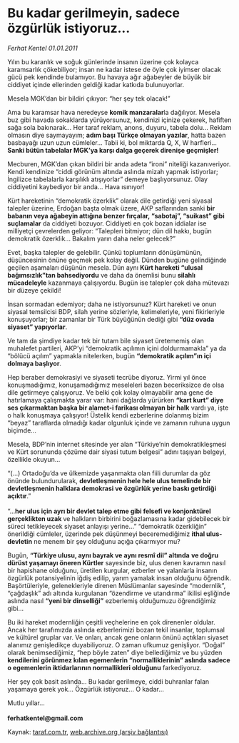 # Bu kadar gerilmeyin, sadece özgürlük istiyoruz...

*Ferhat Kentel 01.01.2011*

<div class="yazi"><p>Yılın bu karanlık ve soğuk günlerinde insanın üzerine çok kolayca karamsarlık çökebiliyor; insan ne kadar istese de öyle çok iyimser olacak gücü pek kendinde bulamıyor. Bu havaya ağır ağabeyler de büyük bir ciddiyet içinde ellerinden geldiği kadar katkıda bulunuyorlar. </p>
<p>Mesela MGK’dan bir bildiri çıkıyor: “her şey tek olacak!”</p>
<p>Ama bu karamsar hava neredeyse <b>komik manzaralar</b>la dağılıyor. Mesela buz gibi havada sokaklarda yürüyorsunuz, kendinizi içinize çekerek, hafiften sağa sola bakınarak... Her taraf reklam, anons, duyuru, tabela dolu... Reklam olmasın diye saymayayım; <b>adım başı Türkçe olmayan yazılar</b>, hatta bazen basbayağı uzun uzun cümleler... Tabii ki, bol miktarda Q, X, W harfleri... <b>Sanki bütün tabelalar MGK’ya karşı dalga geçerek direnişe geçmişler!</b></p>
<p>Mecburen, MGK’dan çıkan bildiri bir anda adeta “ironi” niteliği kazanıveriyor. Kendi kendinize “ciddi görünüm altında aslında mizah yapmak istiyorlar; İngilizce tabelalarla karşılıklı atışıyorlar” demeye başlıyorsunuz. Olay ciddiyetini kaybediyor bir anda... Hava ısınıyor!</p>
<p>Kürt hareketinin “demokratik özerklik” olarak dile getirdiği yeni siyasal talepler üzerine, Erdoğan başta olmak üzere, AKP saflarından sanki <b>bir babanın veya ağabeyin attığına benzer fırçalar, “sabotaj”, “suikast” gibi suçlamalar</b> da ciddiyeti bozuyor. Ciddiyeti en çok bozan iddialar ise milliyetçi çevrelerden geliyor: “Talepleri bitmiyor; dün dil hakkı, bugün demokratik özerklik... Bakalım yarın daha neler gelecek?” </p>
<p>Evet, başka talepler de gelebilir. Çünkü toplumların dönüşümünün, düşüncesinin önüne geçmek pek kolay değil. Dünden bugüne gelindiğinde geçilen aşamaları düşünün mesela. Dün aynı <b>Kürt hareketi “ulusal bağımsızlık”tan bahsediyordu</b> ve daha da önemlisi bunu <b>silahlı mücadeleyle</b> kazanmaya çalışıyordu. Bugün ise talepler çok daha mütevazı bir düzeye çekildi! </p>
<p>İnsan sormadan edemiyor; daha ne istiyorsunuz? Kürt hareketi ve onun siyasal temsilcisi BDP, silah yerine sözleriyle, kelimeleriyle, yeni fikirleriyle konuşuyorlar; bir zamanlar bir Türk büyüğünün dediği gibi <b>“düz ovada siyaset” yapıyorlar</b>.</p>
<p>Ve tam da şimdiye kadar tek bir tutam bile siyaset üretememiş olan muhalefet partileri, AKP’yi “demokratik açılımın içini doldurmamakla” ya da “bölücü açılım” yapmakla nitelerken, bugün <b>“demokratik açılım”ın içi dolmaya başlıyor</b>. </p>
<p>Hep beraber demokrasiyi ve siyaseti tecrübe diyoruz. Yirmi yıl önce konuşmadığımız, konuşamadığımız meseleleri bazen beceriksizce de olsa dile getirmeye çalışıyoruz. Ve belki çok kolay olmayabilir ama gene de hatırlamaya çalışmakta yarar var: hani dağlarda yürürken <b>“kart kurt” diye ses çıkarmaktan başka bir alamet-i farikası olmayan bir halk</b> vardı ya, işte o halk konuşmaya çalışıyor! Üstelik kendi ezberlerine dolanmış bizim “beyaz” taraflarda olmadığı kadar olgunluk içinde ve zamanın ruhuna uygun biçimde... </p>
<p>Mesela, BDP’nin internet sitesinde yer alan “Türkiye’nin demokratikleşmesi ve Kürt sorununda çözüme dair siyasi tutum belgesi” adını taşıyan belgeyi, özellikle okuyun...</p>
<p>“(...) Ortadoğu’da ve ülkemizde yaşanmakta olan fiili durumlar da göz önünde bulundurularak, <b>devletleşmenin hele hele ulus temelinde bir devletleşmenin halklara demokrasi ve özgürlük yerine baskı getirdiği açıktır</b>.” <br/><br/>“...<b>her ulus için ayrı bir devlet talep etme gibi felsefi ve konjonktürel gerçeklikten uzak </b>ve halkların birbirini boğazlamasına kadar gidebilecek bir süreci tetikleyecek siyaset anlayışı yerine...” “demokratik özerkliğin” önerildiği cümleler, üzerinde pek düşünmeyi beceremediğimiz <b>ithal ulus-devletin</b> ne menem bir şey olduğunu açığa çıkarmıyor mu?</p>
<p>Bugün, <b>“Türkiye ulusu, aynı bayrak ve aynı resmî dil” altında</b> <b>ve doğru dürüst yaşamayı öneren Kürtler</b> sayesinde biz, ulus denen kavramın nasıl bir hapishane olduğunu, üretilen kurgular, ezberler ve yalanlarla insanın özgürlük potansiyelinin iğdiş edilip, yarım yamalak insan olduğunu öğrendik. Başörtüleriyle, gelenekleriyle direnen Müslümanlar sayesinde “modernlik”, “çağdaşlık” adı altında kurgulanan “özendirme ve utandırma” ikilisi eşliğinde aslında nasıl <b>“yeni bir dinselliği”</b> ezberlemiş olduğumuzu öğrendiğimiz gibi... </p>
<p>Bu iki hareket modernliğin çeşitli veçhelerine en çok direnenler oldular. Ancak her tarafımızda aslında ezberlerimizi bozan tekil insanlar, toplumsal ve kültürel gruplar var. Ve onları, ancak gene onların önünü açtıkları siyaset alanımız genişledikçe duyabiliyoruz. O zaman ufkumuz genişliyor. “Doğal” olarak benimsediğimiz, “hep böyle zaten” diye bellediğimiz ve bu yüzden <b>kendilerini görünmez kılan egemenlerin “normalliklerinin” aslında sadece o egemenlerin iktidarlarının normallikleri olduğunu</b> farkediyoruz.</p>
<p>Her şey çok basit aslında... Bu kadar gerilmeye, ciddi buhranlar falan yaşamaya gerek yok... Özgürlük istiyoruz... O kadar...</p>
<p>Mutlu yıllar...<br/><br/><b>ferhatkentel@gmail.com</b></p>
</div>

Kaynak: [taraf.com.tr](http://www.taraf.com.tr/ferhat-kentel/makale-bu-kadar-gerilmeyin-sadece-ozgurluk-istiyoruz.htm), [web.archive.org (arşiv bağlantısı)](http://web.archive.org/web/20130913140527/http://www.taraf.com.tr/ferhat-kentel/makale-bu-kadar-gerilmeyin-sadece-ozgurluk-istiyoruz.htm)
